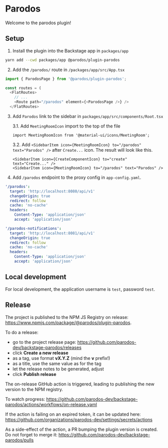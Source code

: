 # Parodos

Welcome to the parodos plugin!

## Setup

1. Install the plugin into the Backstage app in `packages/app`

```bash
yarn add --cwd packages/app @parodos/plugin-parodos
```

2. Add the `/parodos/` route in `/packages/app/src/App.tsx`

```ts
import { ParodosPage } from '@parodos/plugin-parodos';

const routes = (
  <FlatRoutes>
    // ...
    <Route path="/parodos" element={<ParodosPage />} />
  </FlatRoutes>
```

3. Add `Parodos` link to the sidebar in `packages/app/src/components/Root.tsx`

   3.1. Add `MeetingRoomIcon` import to the top of the file

   ```tsx
   import MeetingRoomIcon from '@material-ui/icons/MeetingRoom';
   ```

   3.2. Add `<SidebarItem icon={MeetingRoomIcon} to="/parodos" text="Parodos" />` after `Create...` icon. The result will look like this.

   ```tsx
   <SidebarItem icon={CreateComponentIcon} to="create" text="Create..." />
   <SidebarItem icon={MeetingRoomIcon} to="/parodos" text="Parodos" />
   ```

1. Add `/parodos` endpoint to the proxy config in `app-config.yaml`.

```yaml
'/parodos':
  target: 'http://localhost:8080/api/v1'
  changeOrigin: true
  redirect: follow
  cache: 'no-cache'
  headers:
    Content-Type: 'application/json'
    accept: 'application/json'

'/parodos-notifications':
  target: 'http://localhost:8081/api/v1'
  changeOrigin: true
  redirect: follow
  cache: 'no-cache'
  headers:
    Content-Type: 'application/json'
    accept: 'application/json'
```

## Local development

For local development, the application username is `test`, password `test`.

## Release

The project is published to the NPM JS Registry on release: https://www.npmjs.com/package/@parodos/plugin-parodos.

To do a release:

- go to the project release page: https://github.com/parodos-dev/backstage-parodos/releases
- click **Create a new release**
- as a tag, use format **vX.Y.Z** (mind the **v** prefix!)
- as a title, use the same value as for the tag
- let the release notes to be generated, adjust
- click **Publish release**

The on-release GitHub action is triggered, leading to publishing the new version to the NPM registry.

To watch progress: https://github.com/parodos-dev/backstage-parodos/actions/workflows/on-release.yaml

If the action is failing on an expired token, it can be updated here: https://github.com/organizations/parodos-dev/settings/secrets/actions

As a side-effect of the action, a PR bumping the plugin version is created. Do not forget to merge it: https://github.com/parodos-dev/backstage-parodos/pulls

